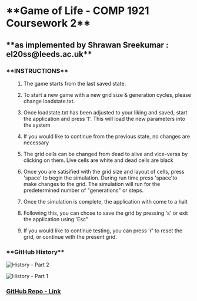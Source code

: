 <h1><b>**Game of Life - COMP 1921 Coursework 2**</b></h1>
<h2>**as implemented by Shrawan Sreekumar : el20ss@leeds.ac.uk**</h2>

<h3> **INSTRUCTIONS** </h3>
<ol>

1. The game starts from the last saved state.

2. To start a new game with a new grid size & generation cycles, please change loadstate.txt.

3. Once loadstate.txt has been adjusted to your liking and saved, start the application and press 'l'. This will load the new parameters into the system

4. If you would like to continue from the previous state, no changes are necessary

5. The grid cells can be changed from dead to alive and vice-versa by clicking on them. Live cells are white and dead cells are black

6. Once you are satisified with the grid size and layout of cells, press 'space' to begin the simulation. During run time press 'space'to make changes to the grid. The simulation will run for the predetermined number of "generations" or steps.

7. Once the simulation is complete, the application with come to a halt

8. Following this, you can chose to save the grid by pressing 's' or exit the application using 'Esc"

9. If you would like to continue testing, you can press 'r' to reset the grid, or continue with the present grid.
</ol>



<h3> **GitHub History** </h3>

![History - Part 2](https://i.imgur.com/lnrdx5R.png)

![History - Part 1](https://i.imgur.com/7o85b9r.png)


### [GitHub Repo - Link](https://gitlab.com/comp1921_2021/el20ss.git)
